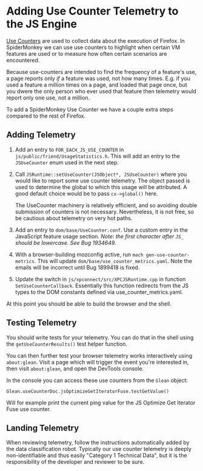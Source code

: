 Adding Use Counter Telemetry to the JS Engine
==============================================

[Use Counters](../dom/use-counters.rst) are used to collect data about the execution
of Firefox. In SpiderMonkey we can use use counters to highlight when certain VM
features are used or to measure how often certain scenarios are encountered.

Because use-counters are intended to find the frequency of a feature's use, a page
reports only _if_ a feature was used, not how many times. E.g. if you used a feature
a million times on a page, and loaded that page once, but you dwere the only person
who ever used that feature then telemetry would report only one use, not a million.

To add a SpiderMonkey Use Counter we have a couple extra steps compared to the
rest of Firefox.

## Adding Telemetry

1. Add an entry to `FOR_EACH_JS_USE_COUNTER` in `js/public/friend/UsageStatistics.h`.
   This will add an entry to the `JSUseCounter` enum used in the next step.

2. Call `JSRuntime::setUseCounter(JSObject*, JSUseCounter)` where you would like to
   report some use counter telemetry. The object passed is used to determine the
   global to which this usage will be attributed. A good default choice would be to
   pass `cx->global()` here.

   The UseCounter machinery is relatively efficient, and so avoiding double
   submission of counters is not necessary. Nevertheless, it is not free, so be
   cautious about telemetry on very hot paths.

3. Add an entry to `dom/base/UseCounter.conf`.  Use a custom entry in the
   JavaScript feature usage section. _Note: the first character after `JS_` should
   be lowercase. See Bug 1934649._

5. With a browser-building mozconfig active, run `mach gen-use-counter-metrics`. This
   will update `dom/base/use_counter_metrics.yaml`. Note the emails will be incorrect
   until Bug 1899418 is fixed.

6. Update the switch in `js/xpconnect/src/XPCJSRuntime.cpp` in function
   `SetUseCounterCallback`. Essentially this function redirects from the JS types to
   the DOM constants defined via use_counter_metrics.yaml.

At this point you should be able to build the browser and the shell.

## Testing Telemetry

You should write tests for your telemetry. You can do that in the shell using the
`getUseCounterResults()` test helper function.

You can then further test your browser telemetry works interactively using
`about:glean`. Visit a page which will trigger the event you're interested in,
then visit `about:glean`, and open the DevTools console.

In the console you can access these use counters from the `Glean` object:

```
Glean.useCounterDoc.jsOptimizeGetIteratorFuse.testGetValue()
```

Will for example print the current ping value for the JS Optimize Get Iterator Fuse
use counter.


## Landing Telemetry

When reviewing telemetry, follow the instructions automatically added by the data
classification robot. Typically our use counter telemetry is deeply non-identifiable
and thus easily "Category 1 Technical Data", but it is the responsibility of the
developer and reviewer to be sure.
